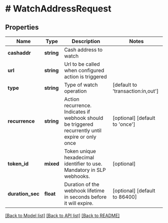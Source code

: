 # # WatchAddressRequest

## Properties

Name | Type | Description | Notes
------------ | ------------- | ------------- | -------------
**cashaddr** | **string** | Cash address to watch | 
**url** | **string** | Url to be called when configured action is triggered | 
**type** | **string** | Type of watch operation | [default to 'transaction:in,out']
**recurrence** | **string** | Action recurrence. Indicates if webhook should be triggered recurrently until expire or only once | [optional] [default to 'once']
**token_id** | **mixed** | Token unique hexadecimal identifier to use. Mandatory in SLP webhooks. | [optional] 
**duration_sec** | **float** | Duration of the webhook lifetime in seconds before it will expire. | [optional] [default to 86400]

[[Back to Model list]](../../README.md#documentation-for-models) [[Back to API list]](../../README.md#documentation-for-api-endpoints) [[Back to README]](../../README.md)


